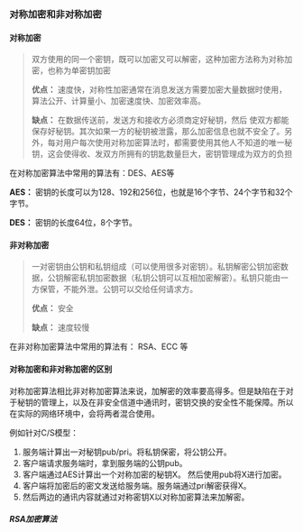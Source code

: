 ### 对称加密和非对称加密
  
#### 对称加密

> 双方使用的同一个密钥，既可以加密又可以解密，这种加密方法称为对称加密，也称为单密钥加密
> 
> **优点：** 速度快，对称性加密通常在消息发送方需要加密大量数据时使用，算法公开、计算量小、加密速度快、加密效率高。
> 
> **缺点：** 在数据传送前，发送方和接收方必须商定好秘钥，然后 使双方都能保存好秘钥。其次如果一方的秘钥被泄露，那么加密信息也就不安全了。另外，每对用户每次使用对称加密算法时，都需要使用其他人不知道的唯一秘钥，这会使得收、发双方所拥有的钥匙数量巨大，密钥管理成为双方的负担

在对称加密算法中常用的算法有：DES、AES等

**AES：** 密钥的长度可以为128、192和256位，也就是16个字节、24个字节和32个字节。

**DES：** 密钥的长度64位，8个字节。

#### 非对称加密
> 一对密钥由公钥和私钥组成（可以使用很多对密钥）。私钥解密公钥加密数据，公钥解密私钥加密数据（私钥公钥可以互相加密解密）。私钥只能由一方保管，不能外泄。公钥可以交给任何请求方。
> 
> **优点：** 安全
> 
> **缺点：** 速度较慢

在非对称加密算法中常用的算法有： RSA、ECC 等

#### 对称加密和非对称加密的区别
对称加密算法相比非对称加密算法来说，加解密的效率要高得多。但是缺陷在于对于秘钥的管理上，以及在非安全信道中通讯时，密钥交换的安全性不能保障。所以在实际的网络环境中，会将两者混合使用。

例如针对C/S模型：

1. 服务端计算出一对秘钥pub/pri。将私钥保密，将公钥公开。
2. 客户端请求服务端时，拿到服务端的公钥pub。
3. 客户端通过AES计算出一个对称加密的秘钥X。 然后使用pub将X进行加密。
4. 客户端将加密后的密文发送给服务端。服务端通过pri解密获得X。
5. 然后两边的通讯内容就通过对称密钥X以对称加密算法来加解密。

##### RSA加密算法
